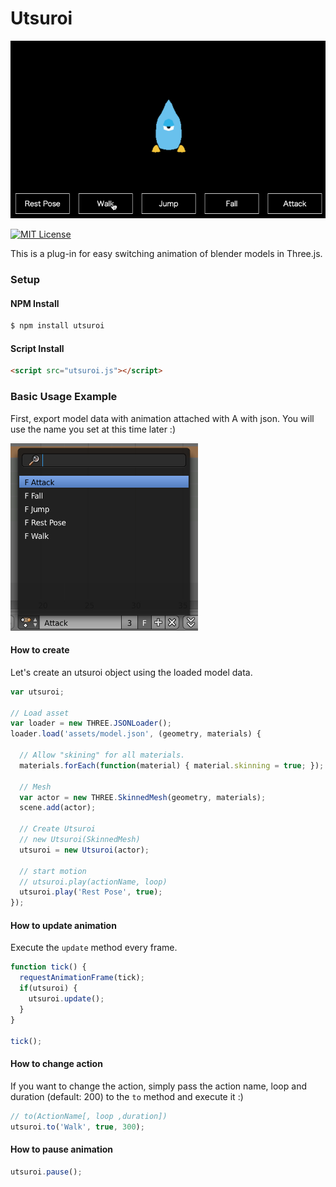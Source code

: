 # Utsuroi

![](./readme.gif)

[![MIT License](http://img.shields.io/badge/license-MIT-blue.svg?style=flat)](LICENSE)

This is a plug-in for easy switching animation of blender models in Three.js.

### Setup

#### NPM Install

```bash
$ npm install utsuroi
```

#### Script Install

```html
<script src="utsuroi.js"></script>
```

### Basic Usage Example

First, export model data with animation attached with A with json.
You will use the name you set at this time later :)

<img src="./actions.png" alt="blender setting" width="300" height="300">

#### How to create

Let's create an utsuroi object using the loaded model data.

```javascript
var utsuroi;

// Load asset
var loader = new THREE.JSONLoader();
loader.load('assets/model.json', (geometry, materials) {

  // Allow "skining" for all materials.
  materials.forEach(function(material) { material.skinning = true; });

  // Mesh
  var actor = new THREE.SkinnedMesh(geometry, materials);
  scene.add(actor);

  // Create Utsuroi
  // new Utsuroi(SkinnedMesh)
  utsuroi = new Utsuroi(actor);

  // start motion
  // utsuroi.play(actionName, loop)
  utsuroi.play('Rest Pose', true);
});
```

#### How to update animation

Execute the `update` method every frame.

```javascript
function tick() {
  requestAnimationFrame(tick);
  if(utsuroi) {
    utsuroi.update();
  }
}

tick();
```

#### How to change action

If you want to change the action, simply pass the action name, loop and duration (default: 200) to the `to` method and execute it :)

```javascript
// to(ActionName[, loop ,duration])
utsuroi.to('Walk', true, 300);
```

#### How to pause animation

```javascript
utsuroi.pause();
```
